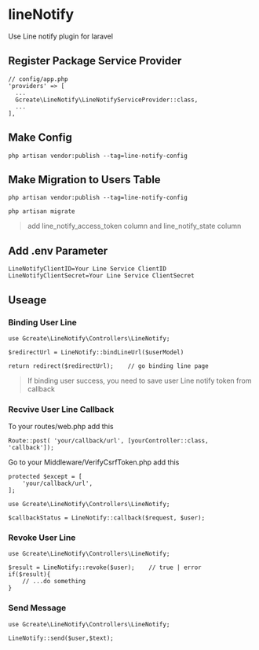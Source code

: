 # lineNotify
Use Line notify plugin for laravel

## Register Package Service Provider
```php!
// config/app.php
'providers' => [
  ...
  Gcreate\LineNotify\LineNotifyServiceProvider::class,
  ...
],
```
## Make Config
```
php artisan vendor:publish --tag=line-notify-config
```

## Make Migration to Users Table
```
php artisan vendor:publish --tag=line-notify-config

php artisan migrate
```
> add line_notify_access_token column and line_notify_state column

## Add .env Parameter
```
LineNotifyClientID=Your Line Service ClientID
LineNotifyClientSecret=Your Line Service ClientSecret
```
## Useage
### Binding User Line
```php!
use Gcreate\LineNotify\Controllers\LineNotify;

$redirectUrl = LineNotify::bindLineUrl($userModel)

return redirect($redirectUrl);    // go binding line page
```
> If binding user success, you need to save user Line notify token from callback

### Recvive User Line Callback
To your routes/web.php add this

```php!
Route::post( 'your/callback/url', [yourController::class, 'callback']);
```

Go to your Middleware/VerifyCsrfToken.php add this 
```php!
protected $except = [
    'your/callback/url',
];
```
```php!
use Gcreate\LineNotify\Controllers\LineNotify;

$callbackStatus = LineNotify::callback($request, $user);
```

### Revoke User Line
```php!
use Gcreate\LineNotify\Controllers\LineNotify;

$result = LineNotify::revoke($user);    // true | error
if($result){
    // ...do something
}
```

### Send Message
```php!
use Gcreate\LineNotify\Controllers\LineNotify;

LineNotify::send($user,$text);
```

